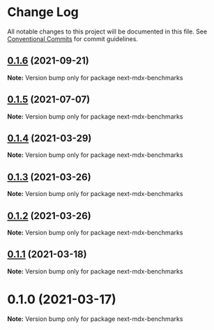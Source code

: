# Change Log

All notable changes to this project will be documented in this file.
See [Conventional Commits](https://conventionalcommits.org) for commit guidelines.

## [0.1.6](https://github.com/arshad/next-mdx/compare/next-mdx-benchmarks@0.1.5...next-mdx-benchmarks@0.1.6) (2021-09-21)

**Note:** Version bump only for package next-mdx-benchmarks





## [0.1.5](https://github.com/arshad/next-mdx/compare/next-mdx-benchmarks@0.1.4...next-mdx-benchmarks@0.1.5) (2021-07-07)

**Note:** Version bump only for package next-mdx-benchmarks





## [0.1.4](https://github.com/arshad/next-mdx/compare/next-mdx-benchmarks@0.1.3...next-mdx-benchmarks@0.1.4) (2021-03-29)

**Note:** Version bump only for package next-mdx-benchmarks





## [0.1.3](https://github.com/arshad/next-mdx/compare/next-mdx-benchmarks@0.1.2...next-mdx-benchmarks@0.1.3) (2021-03-26)

**Note:** Version bump only for package next-mdx-benchmarks





## [0.1.2](https://github.com/arshad/next-mdx/compare/next-mdx-benchmarks@0.1.1...next-mdx-benchmarks@0.1.2) (2021-03-26)

**Note:** Version bump only for package next-mdx-benchmarks





## [0.1.1](https://github.com/arshad/next-mdx/compare/next-mdx-benchmarks@0.1.0...next-mdx-benchmarks@0.1.1) (2021-03-18)

**Note:** Version bump only for package next-mdx-benchmarks





# 0.1.0 (2021-03-17)

**Note:** Version bump only for package next-mdx-benchmarks

